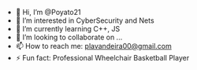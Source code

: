 - 👋 Hi, I’m @Poyato21
- 👀 I’m interested in CyberSecurity and Nets
- 🌱 I’m currently learning C++, JS
- 💞️ I’m looking to collaborate on ...
- 📫 How to reach me: plavandeira00@gmail.com
- ⚡ Fun fact: Professional Wheelchair Basketball Player

<!---
Poyato21/Poyato21 is a ✨ special ✨ repository because its `README.md` (this file) appears on your GitHub profile.
You can click the Preview link to take a look at your changes.
--->
